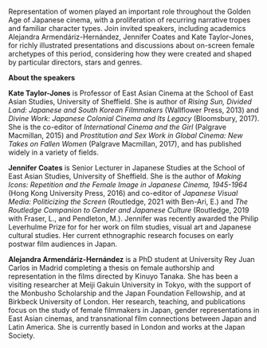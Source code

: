 

Representation of women played an important role throughout the Golden Age of Japanese cinema, with a proliferation of recurring narrative tropes and familiar character types. Join invited speakers, including academics Alejandra Armendáriz-Hernández, Jennifer Coates and Kate Taylor-Jones, for richly illustrated presentations and discussions about on-screen female archetypes of this period, considering how they were created and shaped by particular directors, stars and genres.

**About the speakers**

**Kate Taylor-Jones** is Professor of East Asian Cinema at the School of East Asian Studies, University of Sheffield. She is author of _Rising Sun, Divided Land: Japanese_ _and_ _South Korean Filmmakers_ (Wallflower Press, 2013) and _Divine Work: Japanese Colonial Cinema and Its Legacy_ (Bloomsbury, 2017).  She is the co-editor of _International Cinema and the Girl_ (Palgrave Macmillan, 2015) and _Prostitution and Sex Work in Global Cinema: New Takes on Fallen Women_ (Palgrave Macmillan, 2017), and has published widely in a variety  of fields.

**Jennifer Coates** is Senior Lecturer in Japanese Studies at the School of East Asian Studies, University of Sheffield. She is the author of _Making Icons: Repetition and the Female Image in Japanese Cinema, 1945-1964_ (Hong Kong University Press, 2016) and co-editor of _Japanese Visual Media: Politicizing the Screen_ (Routledge, 2021 with Ben-Ari, E.) and _The Routledge Companion to Gender and Japanese Culture_ (Routledge, 2019 with Fraser, L., and Pendleton, M.). Jennifer was recently awarded the Philip Leverhulme Prize for for her work on film studies, visual art and Japanese cultural studies.  Her current ethnographic research focuses on early postwar film audiences  in Japan.

**Alejandra Armendáriz-Hernández** is a PhD student at University Rey Juan Carlos in Madrid completing a thesis on female authorship and representation in the films directed by Kinuyo Tanaka. She has been a visiting researcher at Meiji Gakuin University in Tokyo, with the support of the Monbusho Scholarship and the Japan Foundation Fellowship, and at Birkbeck University of London. Her research, teaching, and publications focus on the study of female filmmakers in Japan, gender representations in East Asian cinemas, and transnational film connections between Japan and Latin America. She is currently based in London and works at the Japan Society.
<br><br>
<!--stackedit_data:
eyJoaXN0b3J5IjpbLTEzODIyMDQzMTFdfQ==
-->